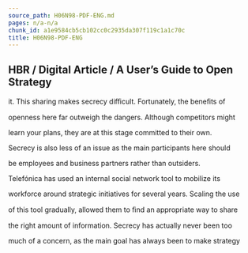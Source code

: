 ```yaml
---
source_path: H06N98-PDF-ENG.md
pages: n/a-n/a
chunk_id: a1e9584cb5cb102cc0c2935da307f119c1a1c70c
title: H06N98-PDF-ENG
---
```

## HBR / Digital Article / A User’s Guide to Open Strategy

it. This sharing makes secrecy diﬃcult. Fortunately, the beneﬁts of

openness here far outweigh the dangers. Although competitors might

learn your plans, they are at this stage committed to their own.

Secrecy is also less of an issue as the main participants here should

be employees and business partners rather than outsiders.

Telefónica has used an internal social network tool to mobilize its

workforce around strategic initiatives for several years. Scaling the use

of this tool gradually, allowed them to ﬁnd an appropriate way to share

the right amount of information. Secrecy has actually never been too

much of a concern, as the main goal has always been to make strategy
